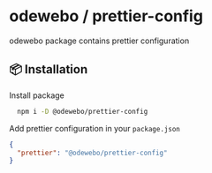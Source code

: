 # odewebo / prettier-config

odewebo package contains prettier configuration

## :package: Installation

Install package

```bash
  npm i -D @odewebo/prettier-config
```

Add prettier configuration in your `package.json`

```json
{
  "prettier": "@odewebo/prettier-config"
}
```
